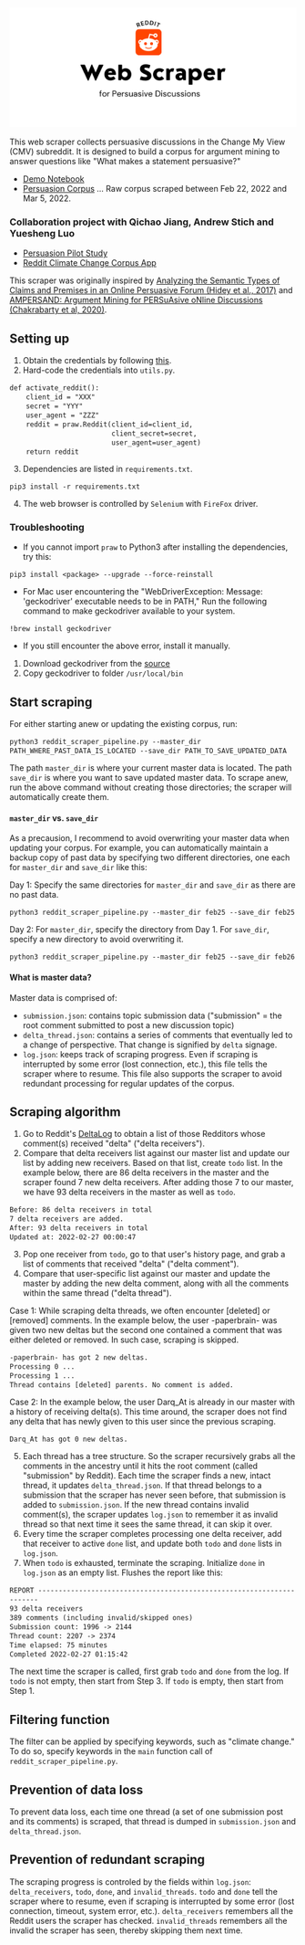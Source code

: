 <p align="center">
<img src="image/banner_scraper.png" alt="banner"/>
</p>

This web scraper collects persuasive discussions in the Change My View (CMV) subreddit. It is designed to build a corpus for argument mining to answer questions like "What makes a statement persuasive?" 

- [Demo Notebook](reddit.ipynb)
- [Persuasion Corpus](https://github.com/toshikoshibano/persuasion_corpus) ... Raw corpus scraped between Feb 22, 2022 and Mar 5, 2022.

### Collaboration project with Qichao Jiang, Andrew Stich and Yuesheng Luo
- [Persuasion Pilot Study](https://github.com/toshikoshibano/persuasion_study)
- [Reddit Climate Change Corpus App](https://github.com/toshikoshibano/reddit_climate_change_app)

This scraper was originally inspired by [Analyzing the Semantic Types of Claims and Premises in an Online Persuasive Forum (Hidey et al., 2017)](https://aclanthology.org/W17-5102/) and [AMPERSAND: Argument Mining for PERSuAsive oNline Discussions (Chakrabarty et al, 2020)](https://arxiv.org/abs/2004.14677).

## Setting up
1. Obtain the credentials by following [this](https://www.geeksforgeeks.org/scraping-reddit-using-python/).
2. Hard-code the credentials into `utils.py`.
```
def activate_reddit():
    client_id = "XXX"
    secret = "YYY"
    user_agent = "ZZZ"
    reddit = praw.Reddit(client_id=client_id, 
                         client_secret=secret, 
                         user_agent=user_agent)
    return reddit
```

3. Dependencies are listed in `requirements.txt`. 
```
pip3 install -r requirements.txt
```

4. The web browser is controlled by `Selenium` with `FireFox` driver.

### Troubleshooting
- If you cannot import `praw` to Python3 after installing the dependencies, try this:
```
pip3 install <package> --upgrade --force-reinstall
```
- For Mac user encountering the "WebDriverException: Message: 'geckodriver' executable needs to be in PATH," Run the following command to make geckodriver available to your system.
```
!brew install geckodriver
```
- If you still encounter the above error, install it manually.
1. Download geckodriver from the [source](https://github.com/mozilla/geckodriver/releases)
2. Copy geckodriver to folder `/usr/local/bin`

## Start scraping
For either starting anew or updating the existing corpus, run:
```
python3 reddit_scraper_pipeline.py --master_dir PATH_WHERE_PAST_DATA_IS_LOCATED --save_dir PATH_TO_SAVE_UPDATED_DATA
```
The path `master_dir` is where your current master data is located. The path `save_dir` is where you want to save updated master data. To scrape anew, run the above command without creating those directories; the scraper will automatically create them.

#### `master_dir` vs. `save_dir`

As a precausion, I recommend to avoid overwriting your master data when updating your corpus. For example, you can automatically maintain a backup copy of past data by specifying two different directories, one each for `master_dir` and `save_dir` like this:

Day 1: Specify the same directories for `master_dir` and `save_dir` as there are no past data.
```
python3 reddit_scraper_pipeline.py --master_dir feb25 --save_dir feb25
```

Day 2: For `master_dir`, specify the directory from Day 1. For `save_dir`, specify a new directory to avoid overwriting it.
```
python3 reddit_scraper_pipeline.py --master_dir feb25 --save_dir feb26
```

#### What is master data? 

Master data is comprised of:
- `submission.json`: contains topic submission data ("submission" = the root comment submitted to post a new discussion topic)
- `delta_thread.json`: contains a series of comments that eventually led to a change of perspective. That change is signified by `delta` signage. 
- `log.json`: keeps track of scraping progress. Even if scraping is interrupted by some error (lost connection, etc.), this file tells the scraper where to resume. This file also supports the scraper to avoid redundant processing for regular updates of the corpus.

## Scraping algorithm
1. Go to Reddit's [DeltaLog](https://www.reddit.com/r/DeltaLog/) to obtain a list of those Redditors whose comment(s) received "delta" ("delta receivers").
2. Compare that delta receivers list against our master list and update our list by adding new receivers. Based on that list, create `todo` list. In the example below, there are 86 delta receivers in the master and the scraper found 7 new delta receivers. After adding those 7 to our master, we have 93 delta receivers in the master as well as `todo`. 
```
Before: 86 delta receivers in total
7 delta receivers are added.
After: 93 delta receivers in total
Updated at: 2022-02-27 00:00:47
```
3. Pop one receiver from `todo`, go to that user's history page, and grab a list of comments that received "delta" ("delta comment").
4. Compare that user-specific list against our master and update the master by adding the new delta comment, along with all the comments within the same thread ("delta thread"). 

Case 1: While scraping delta threads, we often encounter [deleted] or [removed] comments. In the example below, the user -paperbrain- was given two new deltas but the second one contained a comment that was either deleted or removed. In such case, scraping is skipped.
```
-paperbrain- has got 2 new deltas.
Processing 0 ...
Processing 1 ...
Thread contains [deleted] parents. No comment is added.
```

Case 2: In the example below, the user Darq_At is already in our master with a history of receiving delta(s). This time around, the scraper does not find any delta that has newly given to this user since the previous scraping.
```
Darq_At has got 0 new deltas.
```

5. Each thread has a tree structure. So the scraper recursively grabs all the comments in the ancestry until it hits the root comment (called "submission" by Reddit). Each time the scraper finds a new, intact thread, it updates `delta_thread.json`. If that thread belongs to a submission that the scraper has never seen before, that submission is added to `submission.json`. If the new thread contains invalid comment(s), the scraper updates `log.json` to remember it as invalid thread so that next time it sees the same thread, it can skip it over.
6. Every time the scraper completes processing one delta receiver, add that receiver to active `done` list, and update both `todo` and `done` lists in `log.json`.
7. When `todo` is exhausted, terminate the scraping. Initialize `done` in `log.json` as an empty list. Flushes the report like this:
```
REPORT ----------------------------------------------------------------------
93 delta receivers
389 comments (including invalid/skipped ones)
Submission count: 1996 -> 2144
Thread count: 2207 -> 2374
Time elapsed: 75 minutes
Completed 2022-02-27 01:15:42
```

The next time the scraper is called, first grab `todo` and `done` from the log. If `todo` is not empty, then start from Step 3. If `todo` is empty, then start from Step 1.

## Filtering function
The filter can be applied by specifying keywords, such as "climate change." To do so, specify keywords in the `main` function call of `reddit_scraper_pipeline.py`.

## Prevention of data loss
To prevent data loss, each time one thread (a set of one submission post and its comments) is scraped, that thread is dumped in `submission.json` and `delta_thread.json`. 

## Prevention of redundant scraping
The scraping progress is controled by the fields within `log.json`: `delta_receivers`, `todo`, `done`, and `invalid_threads`. `todo` and `done` tell the scraper where to resume, even if scraping is interrupted by some error (lost connection, timeout, system error, etc.). `delta_receivers` remembers all the Reddit users the scraper has checked. `invalid_threads` remembers all the invalid the scraper has seen, thereby skipping them next time.
